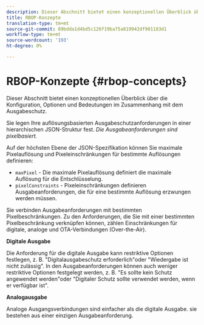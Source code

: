 ```yaml
---
description: Dieser Abschnitt bietet einen konzeptionellen Überblick über die Konfiguration, Optionen und Bedeutungen im Zusammenhang mit dem Ausgabeschutz.
title: RBOP-Konzepte
translation-type: tm+mt
source-git-commit: 89bdda1d4bd5c126f19ba75a819942df901183d1
workflow-type: tm+mt
source-wordcount: '193'
ht-degree: 0%

---
```



# RBOP-Konzepte {#rbop-concepts}

Dieser Abschnitt bietet einen konzeptionellen Überblick über die Konfiguration, Optionen und Bedeutungen im Zusammenhang mit dem Ausgabeschutz.

Sie legen Ihre auflösungsbasierten Ausgabeschutzanforderungen in einer hierarchischen JSON-Struktur fest. *Die Ausgabeanforderungen sind pixelbasiert.*

Auf der höchsten Ebene der JSON-Spezifikation können Sie maximale Pixelauflösung und Pixeleinschränkungen für bestimmte Auflösungen definieren:

* `maxPixel` - Die maximale Pixelauflösung definiert die maximale Auflösung für die Entschlüsselung.
* `pixelConstraints` - Pixeleinschränkungen definieren Ausgabeanforderungen, die für eine bestimmte Auflösung erzwungen werden müssen.

Sie verbinden Ausgabeanforderungen mit bestimmten Pixelbeschränkungen. Zu den Anforderungen, die Sie mit einer bestimmten Pixelbeschränkung verknüpfen können, zählen Einschränkungen für digitale, analoge und OTA-Verbindungen (Over-the-Air).

**Digitale Ausgabe**

Die Anforderung für die digitale Ausgabe kann restriktive Optionen festlegen, z. B. &quot;Digitalausgabeschutz erforderlich&quot;oder &quot;Wiedergabe ist nicht zulässig&quot;. In den Ausgabeanforderungen können auch weniger restriktive Optionen festgelegt werden, z. B. &quot;Es sollte kein Schutz angewendet werden&quot;oder &quot;Digitaler Schutz sollte verwendet werden, wenn er verfügbar ist&quot;.

**Analogausgabe**

Analoge Ausgangsverbindungen sind einfacher als die digitale Ausgabe. sie bestehen aus einer einzigen Ausgabeanforderung.
